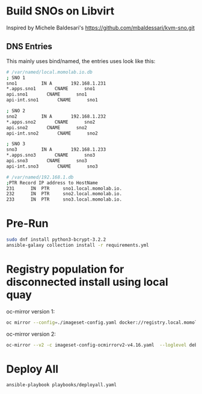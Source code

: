 # Build SNOs on Libvirt
Inspired by Michele Baldesari's https://github.com/mbaldessari/kvm-sno.git

## DNS Entries

This mainly uses bind/named, the entries uses look like this:

```bash
# /var/named/local.momolab.io.db
; SNO 1
sno1         IN A       192.168.1.231
*.apps.sno1       CNAME      sno1
api.sno1       CNAME      sno1
api-int.sno1       CNAME      sno1

; SNO 2
sno2         IN A       192.168.1.232
*.apps.sno2       CNAME      sno2
api.sno2       CNAME      sno2
api-int.sno2       CNAME      sno2

; SNO 3
sno3         IN A       192.168.1.233
*.apps.sno3       CNAME      sno3
api.sno3       CNAME      sno3
api-int.sno3       CNAME      sno3

# /var/named/192.168.1.db
;PTR Record IP address to HostName
231      IN  PTR     sno1.local.momolab.io.
232      IN  PTR     sno2.local.momolab.io.
233      IN  PTR     sno3.local.momolab.io.

```

# Pre-Run
```bash
sudo dnf install python3-bcrypt-3.2.2
ansible-galaxy collection install -r requirements.yml
```

# Registry population for disconnected install using local quay
oc-mirror version 1:
```bash
oc mirror --config=./imageset-config.yaml docker://registry.local.momolab.io:8443
```

oc-mirror version 2:
```bash
oc-mirror --v2 -c imageset-config-ocmirrorv2-v4.16.yaml  --loglevel debug   --workspace file:////data/oc-mirror/workdir/   docker://registry.local.momolab.io:8443/mirror 2>&1 | tee oc-mirror-v2-logs-202400904-debug.txt 
```

# Deploy All
```bash
ansible-playbook playbooks/deployall.yaml
```
